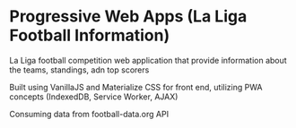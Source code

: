 # Progressive Web Apps (La Liga Football Information)

La Liga football competition web application that provide information about the teams, standings, adn top scorers

Built using VanillaJS and Materialize CSS for front end, utilizing PWA concepts (IndexedDB, Service Worker, AJAX)

Consuming data from football-data.org API
